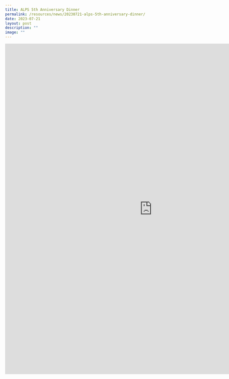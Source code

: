 ```yaml
---
title: ALPS 5th Anniversary Dinner
permalink: /resources/news/20230721-alps-5th-anniversary-dinner/
date: 2023-07-21
layout: post
description: ""
image: ""
---
```

<iframe allow="autoplay; clipboard-write; encrypted-media; picture-in-picture; web-share" allowfullscreen="true" frameborder="0" scrolling="no" style="border:none;overflow:hidden" height="1080" width="960" src="https://www.facebook.com/plugins/post.php?href=https%3A%2F%2Fwww.facebook.com%2Falpshealthcaresupplychain%2Fposts%2Fpfbid02gDeSrtxNASJVK8v4RQ6tNJt5s1zXj18rebfuGkNvJwgAsRRr13g8ngiWWFoWPok7l&amp;show_text=true&amp;width=960"></iframe>